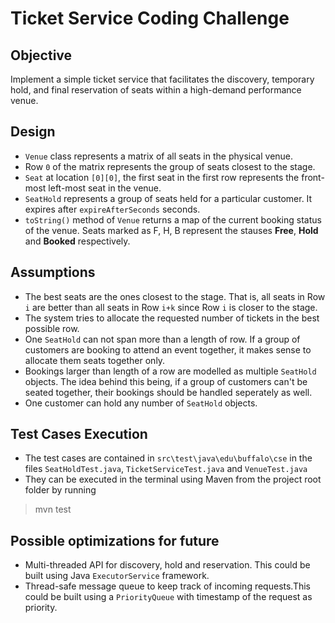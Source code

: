 # Ticket Service Coding Challenge
## Objective
Implement a simple ticket service that facilitates the discovery, temporary hold, and final reservation of seats within a high-demand performance
venue.

## Design
+ `Venue` class represents a matrix of all seats in the physical venue.
+ Row `0` of the matrix represents the group of seats closest to the stage.
+ `Seat` at location `[0][0]`, the first seat in the first row represents the front-most left-most seat in the venue.
+ `SeatHold` represents a group of seats held for a particular customer. It expires after `expireAfterSeconds` seconds.
+ `toString()` method of `Venue` returns a map of the current booking status of the venue. Seats marked as F, H, B represent the stauses **Free**, **Hold** and **Booked** respectively.

## Assumptions
+ The best seats are the ones closest to the stage. That is, all seats in Row `i` are better than all seats in Row `i+k` since Row `i` is closer to the stage.
+ The system tries to allocate the requested number of tickets in the best possible row.
+ One `SeatHold` can not span more than a length of row. If a group of customers are booking to attend an event together, it makes sense to allocate them seats together only.
+ Bookings larger than length of a row are modelled as multiple `SeatHold` objects. The idea behind this being, if a group of customers can't be seated together, their bookings should be handled seperately as well. 
+ One customer can hold any number of `SeatHold` objects.

## Test Cases Execution
+ The test cases are contained in `src\test\java\edu\buffalo\cse` in the files `SeatHoldTest.java`, `TicketServiceTest.java` and `VenueTest.java`
+ They can be executed in the terminal using Maven from the project root folder by running
>    mvn test

## Possible optimizations for future
+ Multi-threaded API for discovery, hold and reservation. This could be built using Java `ExecutorService` framework.
+ Thread-safe message queue to keep track of incoming requests.This could be built using a `PriorityQueue` with timestamp of the request as priority.
